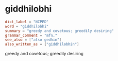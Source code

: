 # giddhilobhi

``` toml
dict_label = "NCPED"
word = "giddhilobhi"
summary = "greedy and covetous; greedily desiring"
grammar_comment = "mfn."
see_also = ["also gedhin"]
also_written_as = ["giddhilobhin"]
```

greedy and covetous; greedily desiring

